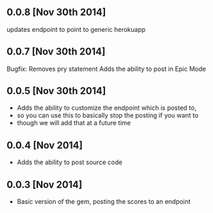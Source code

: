 ## 0.0.8 [Nov 30th 2014]
  updates endpoint to point to generic herokuapp

## 0.0.7 [Nov 30th 2014]
  Bugfix: Removes pry statement
  Adds the ability to post in Epic Mode

## 0.0.5 [Nov 30th 2014]

* Adds the ability to customize the endpoint which is posted to,
* so you can use this to basically stop the posting if you want to
* though we will add that at a future time

## 0.0.4 [Nov 2014]

* Adds the ability to post source code

## 0.0.3 [Nov 2014]

* Basic version of the gem, posting the scores to an endpoint
